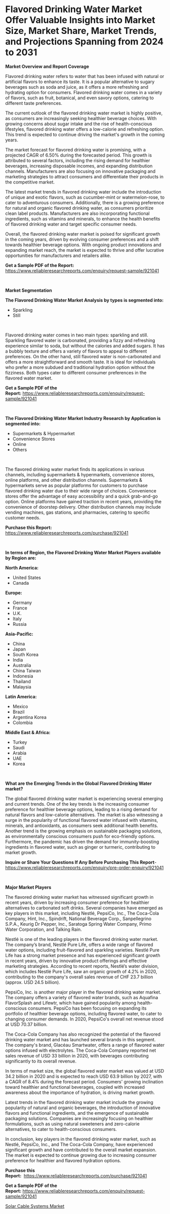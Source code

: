 <p><h1>Flavored Drinking Water Market Offer Valuable Insights into Market Size, Market Share, Market Trends, and Projections Spanning from 2024 to 2031</h1></p><p><strong>Market Overview and Report Coverage</strong></p>
<p><p>Flavored drinking water refers to water that has been infused with natural or artificial flavors to enhance its taste. It is a popular alternative to sugary beverages such as soda and juice, as it offers a more refreshing and hydrating option for consumers. Flavored drinking water comes in a variety of flavors, such as fruit, botanical, and even savory options, catering to different taste preferences.</p><p>The current outlook of the flavored drinking water market is highly positive, as consumers are increasingly seeking healthier beverage choices. With growing concerns about sugar intake and the rise of health-conscious lifestyles, flavored drinking water offers a low-calorie and refreshing option. This trend is expected to continue driving the market's growth in the coming years.</p><p>The market forecast for flavored drinking water is promising, with a projected CAGR of 6.50% during the forecasted period. This growth is attributed to several factors, including the rising demand for healthier beverages, increasing disposable incomes, and expanding distribution channels. Manufacturers are also focusing on innovative packaging and marketing strategies to attract consumers and differentiate their products in the competitive market.</p><p>The latest market trends in flavored drinking water include the introduction of unique and exotic flavors, such as cucumber-mint or watermelon-rose, to cater to adventurous consumers. Additionally, there is a growing preference for natural and organic flavored drinking water, as consumers prioritize clean label products. Manufacturers are also incorporating functional ingredients, such as vitamins and minerals, to enhance the health benefits of flavored drinking water and target specific consumer needs.</p><p>Overall, the flavored drinking water market is poised for significant growth in the coming years, driven by evolving consumer preferences and a shift towards healthier beverage options. With ongoing product innovations and expanding market reach, the market is expected to thrive and offer lucrative opportunities for manufacturers and retailers alike.</p></p>
<p><strong>Get a Sample PDF of the Report:</strong> <a href="https://www.reliableresearchreports.com/enquiry/request-sample/921041">https://www.reliableresearchreports.com/enquiry/request-sample/921041</a></p>
<p>&nbsp;</p>
<p><strong>Market Segmentation</strong></p>
<p><strong>The Flavored Drinking Water Market Analysis by types is segmented into:</strong></p>
<p><ul><li>Sparkling</li><li>Still</li></ul></p>
<p>&nbsp;</p>
<p><p>Flavored drinking water comes in two main types: sparkling and still. Sparkling flavored water is carbonated, providing a fizzy and refreshing experience similar to soda, but without the calories and added sugars. It has a bubbly texture and offers a variety of flavors to appeal to different preferences. On the other hand, still flavored water is non-carbonated and offers a more straightforward and smooth taste. It is ideal for individuals who prefer a more subdued and traditional hydration option without the fizziness. Both types cater to different consumer preferences in the flavored water market.</p></p>
<p><strong>Get a Sample PDF of the Report:</strong>&nbsp;<a href="https://www.reliableresearchreports.com/enquiry/request-sample/921041">https://www.reliableresearchreports.com/enquiry/request-sample/921041</a></p>
<p>&nbsp;</p>
<p><strong>The Flavored Drinking Water Market Industry Research by Application is segmented into:</strong></p>
<p><ul><li>Supermarkets & Hypermarket</li><li>Convenience Stores</li><li>Online</li><li>Others</li></ul></p>
<p>&nbsp;</p>
<p><p>The flavored drinking water market finds its applications in various channels, including supermarkets & hypermarkets, convenience stores, online platforms, and other distribution channels. Supermarkets & hypermarkets serve as popular platforms for customers to purchase flavored drinking water due to their wide range of choices. Convenience stores offer the advantage of easy accessibility and a quick grab-and-go option. Online platforms have gained traction in recent years, providing the convenience of doorstep delivery. Other distribution channels may include vending machines, gas stations, and pharmacies, catering to specific customer needs.</p></p>
<p><strong>Purchase this Report:</strong>&nbsp; <a href="https://www.reliableresearchreports.com/purchase/921041">https://www.reliableresearchreports.com/purchase/921041</a></p>
<p>&nbsp;</p>
<p><strong>In terms of Region, the Flavored Drinking Water Market Players available by Region are:</strong></p>
<p>
    <p> <strong> North America: </strong>
        <ul>
            <li>United States</li>
            <li>Canada</li>
        </ul>
        </p> 
    <p> <strong> Europe: </strong>
        <ul>
            <li>Germany</li>
            <li>France</li>
            <li>U.K.</li>
            <li>Italy</li>
            <li>Russia</li>
        </ul>
        </p> 
    <p> <strong> Asia-Pacific: </strong>
        <ul>
            <li>China</li>
            <li>Japan</li>
            <li>South Korea</li>
            <li>India</li>
            <li>Australia</li>
            <li>China Taiwan</li>
            <li>Indonesia</li>
            <li>Thailand</li>
            <li>Malaysia</li>
        </ul>
        </p> 
    <p> <strong> Latin America: </strong>
        <ul>
            <li>Mexico</li>
            <li>Brazil</li>
            <li>Argentina Korea</li>
            <li>Colombia</li>
        </ul>
        </p> 
    <p> <strong> Middle East & Africa: </strong>
        <ul>
            <li>Turkey</li>
            <li>Saudi</li>
            <li>Arabia</li>
            <li>UAE</li>
            <li>Korea</li>
        </ul>
    </p>
    </p>
<p>&nbsp;</p>
<p><strong>What are the Emerging Trends in the Global Flavored Drinking Water market?</strong></p>
<p><p>The global flavored drinking water market is experiencing several emerging and current trends. One of the key trends is the increasing consumer preference for healthier beverage options, leading to a rising demand for natural flavors and low-calorie alternatives. The market is also witnessing a surge in the popularity of functional flavored water infused with vitamins, minerals, and antioxidants, as consumers seek additional health benefits. Another trend is the growing emphasis on sustainable packaging solutions, as environmentally conscious consumers push for eco-friendly options. Furthermore, the pandemic has driven the demand for immunity-boosting ingredients in flavored water, such as ginger or turmeric, contributing to market growth.</p></p>
<p><strong>Inquire or Share Your Questions If Any Before Purchasing This Report</strong>- <a href="https://www.reliableresearchreports.com/enquiry/pre-order-enquiry/921041">https://www.reliableresearchreports.com/enquiry/pre-order-enquiry/921041</a></p>
<p>&nbsp;</p>
<p><strong>Major Market Players</strong></p>
<p><p>The flavored drinking water market has witnessed significant growth in recent years, driven by increasing consumer preference for healthier alternatives to carbonated soft drinks. Several companies have emerged as key players in this market, including Nestlé, PepsiCo, Inc., The Coca-Cola Company, Hint, Inc., Spindrift, National Beverage Corp., Sanpellegrino S.P.A., Keurig Dr Pepper, Inc., Saratoga Spring Water Company, Primo Water Corporation, and Talking Rain.</p><p>Nestlé is one of the leading players in the flavored drinking water market. The company’s brand, Nestlé Pure Life, offers a wide range of flavored water options, including fruit-flavored and sparkling varieties. Nestlé Pure Life has a strong market presence and has experienced significant growth in recent years, driven by innovative product offerings and effective marketing strategies. According to recent reports, Nestlé’s water division, which includes Nestlé Pure Life, saw an organic growth of 4.2% in 2020, contributing to the company's overall sales revenue of CHF 23.7 billion (approx. USD 24.5 billion).</p><p>PepsiCo, Inc. is another major player in the flavored drinking water market. The company offers a variety of flavored water brands, such as Aquafina FlavorSplash and Lifewtr, which have gained popularity among health-conscious consumers. PepsiCo has been focusing on expanding its portfolio of healthier beverage options, including flavored water, to cater to changing consumer demands. In 2020, PepsiCo's overall net revenue stood at USD 70.37 billion.</p><p>The Coca-Cola Company has also recognized the potential of the flavored drinking water market and has launched several brands in this segment. The company's brand, Glacéau Smartwater, offers a range of flavored water options infused with electrolytes. The Coca-Cola Company reported net sales revenue of USD 33 billion in 2020, with beverages contributing significantly to its overall revenue.</p><p>In terms of market size, the global flavored water market was valued at USD 34.2 billion in 2020 and is expected to reach USD 63.9 billion by 2027, with a CAGR of 8.4% during the forecast period. Consumers' growing inclination toward healthier and functional beverages, coupled with increased awareness about the importance of hydration, is driving market growth.</p><p>Latest trends in the flavored drinking water market include the growing popularity of natural and organic beverages, the introduction of innovative flavors and functional ingredients, and the emergence of sustainable packaging solutions. Companies are increasingly focusing on healthier formulations, such as using natural sweeteners and zero-calorie alternatives, to cater to health-conscious consumers.</p><p>In conclusion, key players in the flavored drinking water market, such as Nestlé, PepsiCo, Inc., and The Coca-Cola Company, have experienced significant growth and have contributed to the overall market expansion. The market is expected to continue growing due to increasing consumer preference for healthier and flavored hydration options.</p></p>
<p><strong>Purchase this Report:</strong>&nbsp;&nbsp;<a href="https://www.reliableresearchreports.com/purchase/921041">https://www.reliableresearchreports.com/purchase/921041</a></p>
<p></p>
<p><strong>Get a Sample PDF of the Report:</strong>&nbsp;<a href="https://www.reliableresearchreports.com/enquiry/request-sample/921041">https://www.reliableresearchreports.com/enquiry/request-sample/921041</a></p>
<p><p><a href="https://github.com/PeterParrish5/Market-Research-Report-List-2/blob/main/solar-cable-systems-market.md">Solar Cable Systems Market</a></p></p>